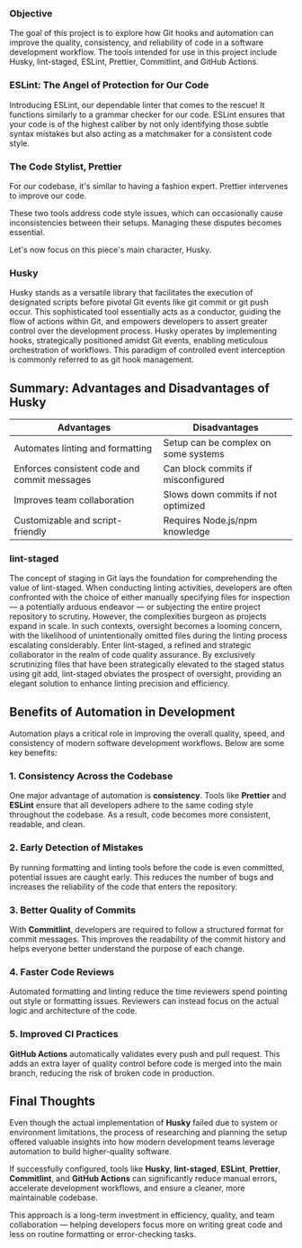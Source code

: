 ### Objective
The goal of this project is to explore how Git hooks and automation can improve the quality, consistency, and reliability of code in a software development workflow. The tools intended for use in this project include Husky, lint-staged, ESLint, Prettier, Commitlint, and GitHub Actions.

### ESLint: The Angel of Protection for Our Code 
Introducing ESLint, our dependable linter that comes to the rescue!
It functions similarly to a grammar checker for our code.
ESLint ensures that your code is of the highest caliber by not only identifying those subtle syntax mistakes but also acting as a matchmaker for a consistent code style. 

### The Code Stylist, Prettier 
For our codebase, it's similar to having a fashion expert.
Prettier intervenes to improve our code.

These two tools address code style issues, which can occasionally cause inconsistencies between their setups.
Managing these disputes becomes essential.

Let's now focus on this piece's main character, Husky.

### Husky
Husky stands as a versatile library that facilitates the execution of designated scripts before pivotal Git events like git commit or git push occur.
This sophisticated tool essentially acts as a conductor, guiding the flow of actions within Git, and empowers developers to assert greater control over the development process.
Husky operates by implementing hooks, strategically positioned amidst Git events, enabling meticulous orchestration of workflows.
This paradigm of controlled event interception is commonly referred to as git hook management.


## Summary: Advantages and Disadvantages of Husky

<!-- Introductory note for context -->
<!-- Husky pros and cons in a markdown table -->
|  **Advantages**                             |  **Disadvantages**                             |
|----------------------------------------------|--------------------------------------------------|
| Automates linting and formatting              | Setup can be complex on some systems             |
| Enforces consistent code and commit messages  | Can block commits if misconfigured               |
| Improves team collaboration                   | Slows down commits if not optimized              |
| Customizable and script-friendly              | Requires Node.js/npm knowledge                   |



### lint-staged
The concept of staging in Git lays the foundation for comprehending the value of lint-staged. When conducting linting activities, developers are often confronted with the choice of either manually specifying files for inspection — a potentially arduous endeavor — or subjecting the entire project repository to scrutiny.
However, the complexities burgeon as projects expand in scale.
In such contexts, oversight becomes a looming concern, with the likelihood of unintentionally omitted files during the linting process escalating considerably.
Enter lint-staged, a refined and strategic collaborator in the realm of code quality assurance. By exclusively scrutinizing files that have been strategically elevated to the staged status using git add, lint-staged obviates the prospect of oversight, providing an elegant solution to enhance linting precision and efficiency.

## Benefits of Automation in Development

Automation plays a critical role in improving the overall quality, speed, and consistency of modern software development workflows. Below are some key benefits:

### 1. Consistency Across the Codebase
One major advantage of automation is **consistency**. Tools like **Prettier** and **ESLint** ensure that all developers adhere to the same coding style throughout the codebase. As a result, code becomes more consistent, readable, and clean.

### 2. Early Detection of Mistakes
By running formatting and linting tools before the code is even committed, potential issues are caught early. This reduces the number of bugs and increases the reliability of the code that enters the repository.

### 3. Better Quality of Commits
With **Commitlint**, developers are required to follow a structured format for commit messages. This improves the readability of the commit history and helps everyone better understand the purpose of each change.

### 4. Faster Code Reviews
Automated formatting and linting reduce the time reviewers spend pointing out style or formatting issues. Reviewers can instead focus on the actual logic and architecture of the code.

### 5. Improved CI Practices
**GitHub Actions** automatically validates every push and pull request. This adds an extra layer of quality control before code is merged into the main branch, reducing the risk of broken code in production.

##  Final Thoughts

Even though the actual implementation of **Husky** failed due to system or environment limitations, the process of researching and planning the setup offered valuable insights into how modern development teams leverage automation to build higher-quality software.

If successfully configured, tools like **Husky**, **lint-staged**, **ESLint**, **Prettier**, **Commitlint**, and **GitHub Actions** can significantly reduce manual errors, accelerate development workflows, and ensure a cleaner, more maintainable codebase.

This approach is a long-term investment in efficiency, quality, and team collaboration — helping developers focus more on writing great code and less on routine formatting or error-checking tasks.
